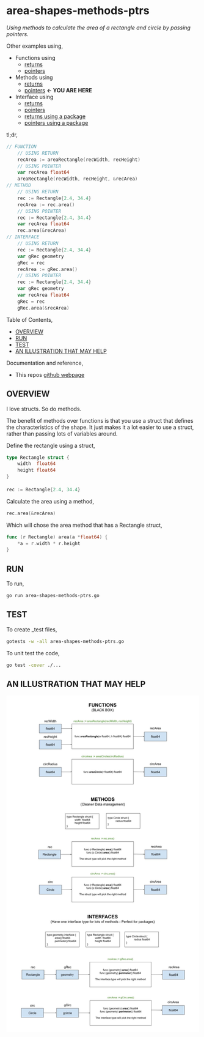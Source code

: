 # area-shapes-methods-ptrs

_Using methods to calculate the area of a rectangle and circle
by passing pointers._

Other examples using,

* Functions using
  * [returns](https://github.com/JeffDeCola/my-go-examples/tree/master/basic-syntax/functions/area-shapes-functions)
  * [pointers](https://github.com/JeffDeCola/my-go-examples/tree/master/basic-syntax/functions/area-shapes-functions-ptrs)
* Methods using
  * [returns](https://github.com/JeffDeCola/my-go-examples/tree/master/basic-syntax/methods/area-shapes-methods)
  * [pointers](https://github.com/JeffDeCola/my-go-examples/tree/master/basic-syntax/methods/area-shapes-methods-ptrs)
    **<- YOU ARE HERE**
* Interface using
  * [returns](https://github.com/JeffDeCola/my-go-examples/tree/master/basic-syntax/interfaces/area-shapes-interfaces)
  * [pointers](https://github.com/JeffDeCola/my-go-examples/tree/master/basic-syntax/interfaces/area-shapes-interfaces-ptrs)
  * [returns using a package](https://github.com/JeffDeCola/my-go-examples/tree/master/basic-syntax/interfaces/shapes-package)
  * [pointers using a package](https://github.com/JeffDeCola/my-go-examples/tree/master/basic-syntax/interfaces/shapes-package-ptrs)
  
tl;dr,

```go
// FUNCTION
    // USING RETURN
    recArea := areaRectangle(recWidth, recHeight)
    // USING POINTER
    var recArea float64
    areaRectangle(recWidth, recHeight, &recArea)
// METHOD
    // USING RETURN
    rec := Rectangle{2.4, 34.4}
    recArea := rec.area()
    // USING POINTER
    rec := Rectangle{2.4, 34.4}
    var recArea float64
    rec.area(&recArea)
// INTERFACE
    // USING RETURN
    rec := Rectangle{2.4, 34.4}
    var gRec geometry
    gRec = rec
    recArea := gRec.area()
    // USING POINTER
    rec := Rectangle{2.4, 34.4}
    var gRec geometry
    var recArea float64
    gRec = rec
    gRec.area(&recArea)
```

Table of Contents,

* [OVERVIEW](https://github.com/JeffDeCola/my-go-examples/tree/master/basic-syntax/methods/area-shapes-methods-ptrs#overview)
* [RUN](https://github.com/JeffDeCola/my-go-examples/tree/master/basic-syntax/methods/area-shapes-methods-ptrs#run)
* [TEST](https://github.com/JeffDeCola/my-go-examples/tree/master/basic-syntax/methods/area-shapes-methods-ptrs#test)
* [AN ILLUSTRATION THAT MAY HELP](https://github.com/JeffDeCola/my-go-examples/tree/master/basic-syntax/methods/area-shapes-methods-ptrs#an-illustration-that-may-help)

Documentation and reference,

* This repos [github webpage](https://jeffdecola.github.io/my-go-examples/)

## OVERVIEW

I love structs. So do methods.

The benefit of methods over functions is that you use a struct that defines
the characteristics of the shape. It just makes it a lot easier to use a
struct, rather than passing lots of variables around.

Define the rectangle using a struct,

```go
type Rectangle struct {
    width  float64
    height float64
}

rec := Rectangle{2.4, 34.4}
```

Calculate the area using a method,

```go
rec.area(&recArea)
```

Which will chose the area method that has a Rectangle struct,

```go
func (r Rectangle) area(a *float64) {
    *a = r.width * r.height
}
```

## RUN

To run,

```bash
go run area-shapes-methods-ptrs.go
```

## TEST

To create _test files,

```bash
gotests -w -all area-shapes-methods-ptrs.go
```

To unit test the code,

```bash
go test -cover ./... 
```

## AN ILLUSTRATION THAT MAY HELP

![IMAGE - functions-methods-interfaces.jpg - IMAGE](../../../docs/pics/basic-syntax/functions-methods-interfaces.jpg)
